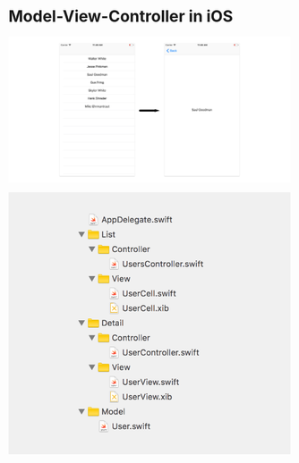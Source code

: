 # Model-View-Controller in iOS

![screens](https://raw.githubusercontent.com/3lvis/ios-mvc/master/GitHub/screenshot.png)

![files](https://raw.githubusercontent.com/3lvis/ios-mvc/master/GitHub/files.png)
